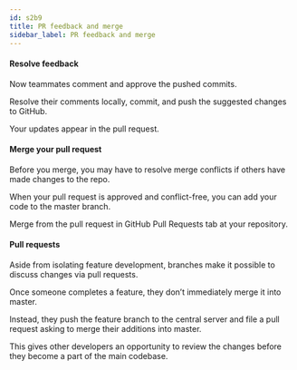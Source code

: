 ```yaml
---
id: s2b9
title: PR feedback and merge
sidebar_label: PR feedback and merge
---
```




#### Resolve feedback

Now teammates comment and approve the pushed commits.

Resolve their comments locally, commit, and push the suggested changes to GitHub.

Your updates appear in the pull request.



#### Merge your pull request

Before you merge, you may have to resolve merge conflicts if others have made changes to the repo.

When your pull request is approved and conflict-free, you can add your code to the master branch.

Merge from the pull request in GitHub Pull Requests tab at your repository.




#### Pull requests

Aside from isolating feature development, branches make it possible to discuss changes via pull requests.

Once someone completes a feature, they don’t immediately merge it into master.

Instead, they push the feature branch to the central server and file a pull request asking to merge their additions into master.

This gives other developers an opportunity to review the changes before they become a part of the main codebase.
